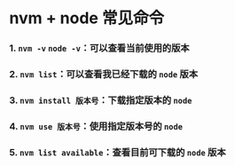 # nvm + node 常见命令

### 1. `nvm -v` `node -v`：可以查看当前使用的版本

### 2. `nvm list`：可以查看我已经下载的 `node` 版本

### 3. `nvm install 版本号`：下载指定版本的 `node`

### 4. `nvm use 版本号`：使用指定版本号的 `node`

### 5. `nvm list available`：查看目前可下载的 `node` 版本
<!--stackedit_data:
eyJoaXN0b3J5IjpbLTEwODk1ODg5NjhdfQ==
-->